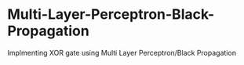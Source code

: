 # Multi-Layer-Perceptron-Black-Propagation
Implmenting XOR gate using Multi Layer Perceptron/Black Propagation
